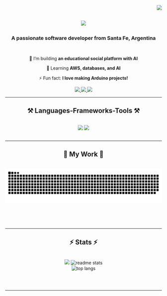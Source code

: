 <img align="right" src="https://visitor-badge.laobi.icu/badge?page_id=salesp07.salesp07" />

<h1 align="center">
    <img href="https://git.io/typing-svg"><img src="https://readme-typing-svg.herokuapp.com?font=Handjet&weight=600&size=45&pause=1000&color=F76E0A&center=true&vCenter=true&width=435&lines=Hi+there!+;I'm+Nacho+Chiappero!;Software+Developer" />
</h1>

<h3 align="center">A passionate software developer from Santa Fe, Argentina </h3>

<br/>

<div align="center">

 🔭 I’m building **an educational social platform with AI**

 🌱 Learning **AWS, databases, and AI**

⚡ Fun fact: **I love making Arduino projects!**

</div>

 
<div align="center"> 
  <a href="mailto:ignaciogabrielchiappero@gmail.com">
    <img src="https://img.shields.io/badge/Gmail-333333?style=for-the-badge&logo=gmail&logoColor=red" />
  </a>
  <a href="https://www.linkedin.com/in/ignacio-chiappero-129360228/" target="_blank">
    <img src="https://img.shields.io/badge/LinkedIn-0077B5?style=for-the-badge&logo=linkedin&logoColor=white" target="_blank" />
  </a>
  <a href="https://www.nachochiapperodev.com/" target="_blank">
     <img src="https://img.shields.io/badge/Portfolio-FF5722?style=for-the-badge&logo=todoist&logoColor=white" target="_blank" /> <!-- sqlite, safari, google-chrome are other good icon options -->
  </a>
</div>

 <hr/>
 
<h2 align="center">⚒️ Languages-Frameworks-Tools ⚒️</h2>
<br/>
<div align="center">
    <img src="https://skillicons.dev/icons?i=react,bootstrap,html,css,vscode,github,figma,tailwind,git,arduino" />
    <img src="https://skillicons.dev/icons?i=nodejs,python,javascript,typescript,express,mongodb,cpp,java,nextjs,nestjs,mysql,postgres,prisma" /><br>
</div>

<br/>
<hr/>

<div align="center">
  <h2>🐍 My Work 🐍</h2>
  <br>
  <img alt="snake eating my contributions" src="https://raw.githubusercontent.com/salesp07/salesp07/output/github-contribution-grid-snake.svg" />
  
  <br/><br/><br/>
</div>

<hr/>

<h2 align="center">⚡ Stats ⚡</h2>
<br>
<div align=center>
    
  <img width=390 src="https://github-readme-streak-stats-salesp07.vercel.app?user=[ignaciochiappero's Stats](https://github-readme-stats.vercel.app/api?username=ignaciochiappero&theme=darcula&show_icons=true&hide_border=true&count_private=true)"/>
  <img width=390 src="https://github-readme-stats-salesp07.vercel.app/api?username=salesp07&count_private=true&show_icons=true&theme=react&rank_icon=github&border_radius=10" alt="readme stats" />

  <br/>
  <img width=325 align="center" src="https://github-readme-stats-salesp07.vercel.app/api/top-langs/?username=salesp07&hide=HTML&langs_count=8&layout=compact&theme=react&border_radius=10&size_weight=0.5&count_weight=0.5&exclude_repo=github-readme-stats" alt="top langs" />
</div>

<br/><br/>

<hr/>

<br/>



<br/>
